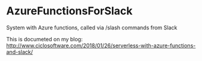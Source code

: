 # AzureFunctionsForSlack
System with Azure functions, called via /slash commands from Slack

This is documeted on my blog:
http://www.ciclosoftware.com/2018/01/26/serverless-with-azure-functions-and-slack/
